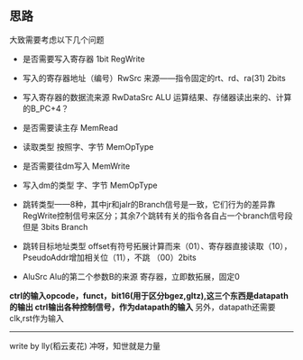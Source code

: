 ## 思路
大致需要考虑以下几个问题
- 是否需要写入寄存器 1bit RegWrite
- 写入的寄存器地址（编号）RwSrc 来源——指令固定的rt、rd、ra(31) 2bits
- 写入寄存器的数据流来源 RwDataSrc ALU 运算结果、存储器读出来的、计算的B_PC+4？

- 是否需要读主存 MemRead
- 读取类型 按照字、字节 MemOpType

- 是否需要往dm写入 MemWrite
- 写入dm的类型  字、字节  MemOpType

- 跳转类型——8种，其中jr和jalr的Branch信号是一致，它们行为的差异靠RegWrite控制信号来区分；其余7个跳转有关的指令各自占一个branch信号段  但是 3bits Branch
- 跳转目标地址类型 offset有符号拓展计算而来（01）、寄存器直接读取（10），PseudoAddr增加相关位（11），不跳 （00）2bits 

- AluSrc  Alu的第二个参数B的来源 寄存器，立即数拓展，固定0

**ctrl的输入opcode，funct，bit16(用于区分bgez,gltz),这三个东西是datapath的输出
ctrl输出各种控制信号，作为datapath的输入**
另外，datapath还需要clk,rst作为输入

---

write by  lly(稻云麦花)
冲呀，知世就是力量
